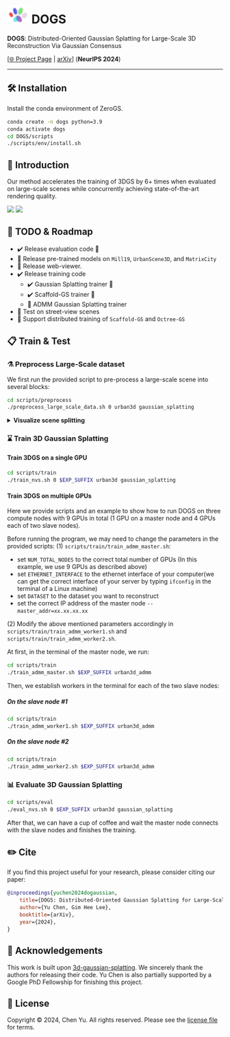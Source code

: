 # <img src="./assets/imgs/dog_icon.png" style="width:50px;height:auto"> DOGS

<b>DOGS</b>: Distributed-Oriented Gaussian Splatting for Large-Scale 3D Reconstruction Via Gaussian Consensus 

[[🌐 Project Page](https://aibluefisher.github.io/DOGS) | [arXiv](https://arxiv.org/abs/2405.13943)] (**NeurIPS 2024**)

-----------------------------------------------

## 🛠️ Installation

Install the conda environment of ZeroGS.

```sh
conda create -n dogs python=3.9
conda activate dogs
cd DOGS/scripts
./scripts/env/install.sh
```

## 🤷 Introduction

Our method accelerates the training of 3DGS by 6+ times when evaluated on large-scale scenes while concurrently achieving state-of-the-art rendering quality.

<img src="./assets/imgs/dogaussian_pcl.gif" style="width:480px;height:auto" />
<img src="./assets/imgs/dogaussian.gif" style="width:480px;height:auto" />

## 🚀 TODO & Roadmap

- ✔️ Release evaluation code 🎉
- 🔲 Release pre-trained models on `Mill19`, `UrbanScene3D`, and `MatrixCity`
- 🔲 Release web-viewer.
- ✔️ Release training code
    - ✔️ Gaussian Splatting trainer 🎉
    - ✔️ Scaffold-GS trainer 🎉
    - 🔲 ADMM Gaussian Splatting trainer
- 🔲 Test on street-view scenes
- 🔲 Support distributed training of `Scaffold-GS` and `Octree-GS`

## 📋 Train & Test

### ⚗️ Preprocess Large-Scale dataset

We first run the provided script to pre-process a large-scale scene into several blocks:
```bash
cd scripts/preprocess
./preprocess_large_scale_data.sh 0 urban3d gaussian_splatting
```


<details>
<summary><b>Visualize scene splitting</b></summary>

Please check and compile [my modification of COLMAP](https://github.com/AIBluefisher/colmap). After installation, launch COLMAP's GUI. I extended the original model files of COLMAP with an additional `cluster.txt` file, where each line of the file follows the format: [image_id, cluster_id]. Once COLMAP's GUI finds this file, it will render each image with its color corresponding to its cluster ID. Below are some examples of scene splitting:

![sci-art_blocks_2x4_cameras](https://github.com/user-attachments/assets/218ff44e-0f9a-43ab-bb72-99421f5702a4)

![campus_blocks_2x4_cameras](https://github.com/user-attachments/assets/dea576c7-a480-4c12-886e-46113e08465b)


</details>

### ⌛ Train 3D Gaussian Splatting

#### Train 3DGS on a single GPU
```bash
cd scripts/train
./train_nvs.sh 0 $EXP_SUFFIX urban3d gaussian_splatting
```

#### Train 3DGS on multiple GPUs
Here we provide scripts and an example to show how to run DOGS on three compute nodes with 9 GPUs in total (1 GPU on a master node and 4 GPUs each of two slave nodes).

Before running the program, we may need to change the parameters in the provided scripts:
(1) `scripts/train/train_admm_master.sh`:
- set `NUM_TOTAL_NODES` to the correct total number of GPUs (In this example, we use 9 GPUs as described above)
- set `ETHERNET_INTERFACE` to the ethernet interface of your computer(we can get the correct interface of your server by typing `ifconfig` in the terminal of a Linux machine)
- set `DATASET` to the dataset you want to reconstruct
- set the correct IP address of the master node `--master_addr=xx.xx.xx.xx`

(2) Modify the above mentioned parameters accordingly in `scripts/train/train_admm_worker1.sh` and `scripts/train/train_admm_worker2.sh`.

At first, in the terminal of the master node, we run:
```bash
cd scripts/train
./train_admm_master.sh $EXP_SUFFIX urban3d_admm
```

Then, we establish workers in the terminal for each of the two slave nodes:

##### On the slave node #1
```bash
cd scripts/train
./train_admm_worker1.sh $EXP_SUFFIX urban3d_admm
```

##### On the slave node #2
```bash
cd scripts/train
./train_admm_worker2.sh $EXP_SUFFIX urban3d_admm
```

### 📊 Evaluate 3D Gaussian Splatting

```bash
cd scripts/eval
./eval_nvs.sh 0 $EXP_SUFFIX urban3d gaussian_splatting
```

After that, we can have a cup of coffee and wait the master node connects with the slave nodes and finishes the training.

## ✏️ Cite

If you find this project useful for your research, please consider citing our paper:
```bibtex
@inproceedings{yuchen2024dogaussian,
    title={DOGS: Distributed-Oriented Gaussian Splatting for Large-Scale 3D Reconstruction Via Gaussian Consensus},
    author={Yu Chen, Gim Hee Lee},
    booktitle={arXiv},
    year={2024},
}
```

## 🙌 Acknowledgements

This work is built upon [3d-gaussian-splatting](https://repo-sam.inria.fr/fungraph/3d-gaussian-splatting/). We sincerely thank the authors for releasing their code. Yu Chen is also partially supported by a Google PhD Fellowship for finishing this project.

## 🪪 License

Copyright © 2024, Chen Yu.
All rights reserved.
Please see the [license file](LICENSE) for terms.
